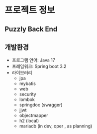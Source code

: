# 프로젝트 정보
Puzzly Back End 
---
## 개발환경
- 프로그램 언어: Java 17
- 프레임워크: Spring boot 3.2
- 라이브러리
  - jpa
  - mybatis
  - web
  - security
  - lombok
  - springdoc (swagger)
  - jjwt
  - objectmapper
  - h2 (local)
  - mariadb (in dev, oper , as planning)
  
<!--
## 패키지 구조


📂com  
┗ 📂puzzly  
  ┣ 📂 api
    ┣ 📂 controller
      ┗ auth, user ..etc controller
    ┣ 📂 coreComponent
      ┣ 📂 securityCore
        ┗ springSecurity@Configuration , UserDetails를 제외한 security 관련 .java
      ┗ ApplicationListenerService, GlobalExceptionHandler .java
    ┣ 📂 domain
      ┗ DB에 저장되지 않을 객체 및 enum .java
    ┣ 📂 dto
      ┗ 📂 Request DTO (package) 
      ┗ 📂 Response DTO (package)
    ┣ 📂 entity
      ┗ DB 객체 .java
    ┣ 📂 enums
      ┗ enum 최상위객체, typeHandler .java
    ┣ 📂 exception
      ┗ Custom Exception
    ┣ 📂 repository
      ┗ 📂 jpa repository (package) interfaces
      ┗ 📂 mybatis repository (package) interfaces
    ┣ 📂 service
      ┗ auth, user ..etc service
    ┗ 📂 util
      ┗ jwtUtil, Global Util ..etc
  ┣ 📂 configuration 
    ┣ configs.java (Swagger, Security, ObjectMapper, H2Server, BcryptPassword, Database (Database Configuration is temporary @Deprecated) 
    -->
